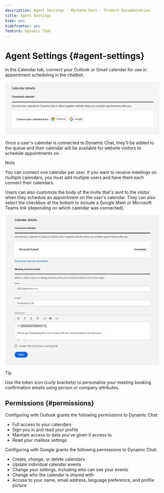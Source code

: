 ```yaml
---
description: Agent Settings - Marketo Docs - Product Documentation
title: Agent Settings
hide: yes
hidefromtoc: yes
feature: Dynamic Chat
---
```

# Agent Settings {#agent-settings}

In the Calendar tab, connect your Outlook or Gmail calendar for use in appointment scheduling in the chatbot.

   ![](assets/agent-settings-1.png)

Once a user's calendar is connected to Dynamic Chat, they'll be added to the queue and their calendar will be available for website visitors to schedule appointments on.

>[!NOTE]
>
>You can connect one calendar per user. If you want to receive meetings on multiple calendars, you must add multiple users and have them each connect their calendars.

Users can also customize the body of the invite that's sent to the visitor when they schedule an appointment on the user's calendar. They can also select the checkbox at the bottom to include a Google Meet or Microsoft Teams link (depending on which calendar was connected).

   ![](assets/agent-settings-2.png)

>[!TIP]
>
>Use the token icon (curly brackets) to personalize your meeting booking confirmation emails using person or company attributes.

## Permissions {#permissions}

Configuring with Outlook grants the following permissions to Dynamic Chat:

* Full access to your calendars
* Sign you in and read your profile
* Maintain access to data you've given it access to
* Read your mailbox settings

Configuring with Google grants the following permissions to Dynamic Chat:

* Create, change, or delete calendars
* Update individual calendar events
* Change your settings, including who can see your events
* Change who the calendar is shared with
* Access to your name, email address, language preference, and profile picture

